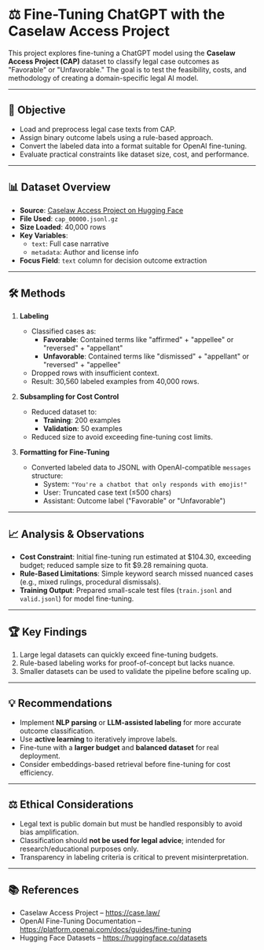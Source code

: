 # ⚖️ Fine-Tuning ChatGPT with the Caselaw Access Project

This project explores fine-tuning a ChatGPT model using the **Caselaw Access Project (CAP)** dataset to classify legal case outcomes as "Favorable" or "Unfavorable." The goal is to test the feasibility, costs, and methodology of creating a domain-specific legal AI model.

---

## 📌 Objective
- Load and preprocess legal case texts from CAP.
- Assign binary outcome labels using a rule-based approach.
- Convert the labeled data into a format suitable for OpenAI fine-tuning.
- Evaluate practical constraints like dataset size, cost, and performance.

---

## 📊 Dataset Overview
- **Source**: [Caselaw Access Project on Hugging Face](https://huggingface.co/datasets/common-pile/caselaw_access_project)
- **File Used**: `cap_00000.jsonl.gz`
- **Size Loaded**: 40,000 rows
- **Key Variables**:
  - `text`: Full case narrative
  - `metadata`: Author and license info
- **Focus Field**: `text` column for decision outcome extraction

---

## 🛠 Methods
1. **Labeling**  
   - Classified cases as:
     - **Favorable**: Contained terms like "affirmed" + "appellee" or "reversed" + "appellant"
     - **Unfavorable**: Contained terms like "dismissed" + "appellant" or "reversed" + "appellee"
   - Dropped rows with insufficient context.
   - Result: 30,560 labeled examples from 40,000 rows.

2. **Subsampling for Cost Control**  
   - Reduced dataset to:
     - **Training**: 200 examples
     - **Validation**: 50 examples
   - Reduced size to avoid exceeding fine-tuning cost limits.

3. **Formatting for Fine-Tuning**  
   - Converted labeled data to JSONL with OpenAI-compatible `messages` structure:
     - System: `"You're a chatbot that only responds with emojis!"`  
     - User: Truncated case text (≤500 chars)  
     - Assistant: Outcome label ("Favorable" or "Unfavorable")

---

## 📈 Analysis & Observations
- **Cost Constraint**: Initial fine-tuning run estimated at $104.30, exceeding budget; reduced sample size to fit $9.28 remaining quota.
- **Rule-Based Limitations**: Simple keyword search missed nuanced cases (e.g., mixed rulings, procedural dismissals).
- **Training Output**: Prepared small-scale test files (`train.jsonl` and `valid.jsonl`) for model fine-tuning.

---

## 🏆 Key Findings
1. Large legal datasets can quickly exceed fine-tuning budgets.
2. Rule-based labeling works for proof-of-concept but lacks nuance.
3. Smaller datasets can be used to validate the pipeline before scaling up.

---

## 💡 Recommendations
- Implement **NLP parsing** or **LLM-assisted labeling** for more accurate outcome classification.
- Use **active learning** to iteratively improve labels.
- Fine-tune with a **larger budget** and **balanced dataset** for real deployment.
- Consider embeddings-based retrieval before fine-tuning for cost efficiency.

---

## ⚖️ Ethical Considerations
- Legal text is public domain but must be handled responsibly to avoid bias amplification.
- Classification should **not be used for legal advice**; intended for research/educational purposes only.
- Transparency in labeling criteria is critical to prevent misinterpretation.

---

## 📚 References
- Caselaw Access Project – https://case.law/
- OpenAI Fine-Tuning Documentation – https://platform.openai.com/docs/guides/fine-tuning
- Hugging Face Datasets – https://huggingface.co/datasets
